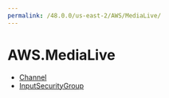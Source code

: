 ```yaml
---
permalink: /48.0.0/us-east-2/AWS/MediaLive/
---
```


# AWS.MediaLive



* [Channel](Channel.md)
* [InputSecurityGroup](InputSecurityGroup.md)